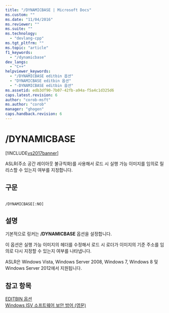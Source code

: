 ```yaml
---
title: "/DYNAMICBASE | Microsoft Docs"
ms.custom: ""
ms.date: "11/04/2016"
ms.reviewer: ""
ms.suite: ""
ms.technology: 
  - "devlang-cpp"
ms.tgt_pltfrm: ""
ms.topic: "article"
f1_keywords: 
  - "/dynamicbase"
dev_langs: 
  - "C++"
helpviewer_keywords: 
  - "/DYNAMICBASE editbin 옵션"
  - "DYNAMICBASE editbin 옵션"
  - "-DYNAMICBASE editbin 옵션"
ms.assetid: edb3df90-7b07-42fb-a94a-f5a4c1d325d6
caps.latest.revision: 6
author: "corob-msft"
ms.author: "corob"
manager: "ghogen"
caps.handback.revision: 6
---
```

# /DYNAMICBASE
[!INCLUDE[vs2017banner](../../assembler/inline/includes/vs2017banner.md)]

ASLR\(주소 공간 레이아웃 불규칙화\)를 사용해서 로드 시 실행 가능 이미지를 임의로 릴리스할 수 있는지 여부를 지정합니다.  
  
## 구문  
  
```  
  
/DYNAMICBASE[:NO]  
```  
  
## 설명  
 기본적으로 링커는 **\/DYNAMICBASE** 옵션을 설정합니다.  
  
 이 옵션은 실행 가능 이미지의 헤더를 수정해서 로드 시 로더가 이미지의 기준 주소를 임의로 다시 지정할 수 있는지 여부를 나타냅니다.  
  
 ASLR은 Windows Vista, Windows Server 2008, Windows 7, Windows 8 및 Windows Server 2012에서 지원됩니다.  
  
## 참고 항목  
 [EDITBIN 옵션](../../build/reference/editbin-options.md)   
 [Windows ISV 소프트웨어 보안 방어 \(영문\)](http://msdn.microsoft.com/library/bb430720.aspx)